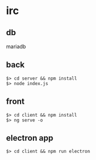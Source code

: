 # irc

## db
mariadb

## back
```
$> cd server && npm install
$> node index.js
```
## front
```
$> cd client && npm install
$> ng serve -o
```

## electron app
```
$> cd client && npm run electron
```
